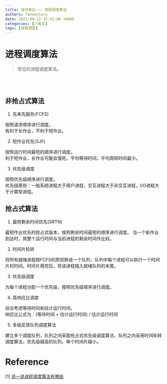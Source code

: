 ```yaml
---
title: 读书笔记 —— 进程调度算法
authors: fanventory
date: 2023-09-12 15:41:00 +0800
categories: [八股文]
tags: [进程调度]
---
```


# 进程调度算法
> 常见的进程调度算法。

<br>
<br>

## 非抢占式算法

1. 先来先服务(FCFS)

按照请求顺序进行调度。   
有利于长作业，不利于短作业。

2. 短作业优先(SJF)

按照运行时间最短的顺序进行调度。  
利于短作业，长作业可能会饿死。平均等待时间，平均周转时间最少。

3. 优先级调度

按照优先级顺序进行调度。  
优先级原则：一般系统进程大于用户进程，交互进程大于非交互进程，I/O进程大于计算型进程。

## 抢占式算法

1. 最短剩余时间优先(SRTN)

最短作业优先的抢占式版本，按照剩余时间最短的顺序进行调度。
当一个新作业到达时，其整个运行时间与当前进程的剩余时间作比较。  

2. 时间片轮转  

将所有就绪进程按FCFS的原则排成一个队列，队列中每个进程可以执行一个时间片的时间。时间片用完后，将该进程插入就绪队列的末尾。

3. 优先级调度

为每个进程分配一个优先级，按照优先级顺序进行调度。  

4. 高响应比调度

综合考虑等待时间和估计运行时间。  
响应比公式为：(等待时间 + 估计运行时间) / 估计运行时间

5. 多级反馈队列调度算法

建立多个调度队列，队列之间采取抢占式优先级调度算法，队列之内采用时间轮转调度算法，优先级越高的队列，单个时间片越小。

# Reference
[1] [说一说进程调度算法有哪些](https://www.nowcoder.com/exam/interview/72944761/test?paperId=50270072&order=0)   